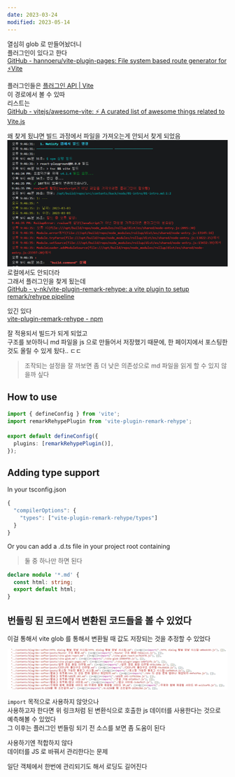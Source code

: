 ```yaml
---
date: 2023-03-24
modified: 2023-05-14
---
```


열심히 glob 로 만들어놨더니  
플러그인이 있다고 한다  
[GitHub - hannoeru/vite-plugin-pages: File system based route generator for ⚡️Vite](https://github.com/hannoeru/vite-plugin-pages)

플러그인들은 [플러그인 API | Vite](https://vitejs-kr.github.io/guide/api-plugin.html)  
이 경로에서 볼 수 있따  
리스트는  
[GitHub - vitejs/awesome-vite: ⚡️ A curated list of awesome things related to Vite.js](https://github.com/vitejs/awesome-vite#plugins)

왜 찾게 됬냐면 빌드 과정에서 파일을 가져오는게 안되서 찾게 되었음  
![](file/vite-plugin-pages.png)  
로컬에서도 안되더라  
그래서 플러그인을 찾게 됬는데  
[GitHub - y-nk/vite-plugin-remark-rehype: a vite plugin to setup remark/rehype pipeline](https://github.com/y-nk/vite-plugin-remark-rehype)

있긴 있다  
[vite-plugin-remark-rehype - npm](https://www.npmjs.com/package/vite-plugin-remark-rehype)

잘 적용되서 빌드가 되게 되었고  
구조를 보아하니 md 파일을 js 으로 만들어서 저장했기 때문에, 한 페이지에서 포스팅한 것도 올릴 수 있게 됬다.. ㄷㄷ

> 조작되는 설정을 잘 까보면 좀 더 낮은 의존성으로 md 파일을 읽게 할 수 있지 않을까 싶다

## How to use

```ts
import { defineConfig } from 'vite';
import remarkRehypePlugin from 'vite-plugin-remark-rehype';

export default defineConfig({
  plugins: [remarkRehypePlugin()],
});
```

## Adding type support

In your tsconfig.json

```ts
{
  "compilerOptions": {
    "types": ["vite-plugin-remark-rehype/types"]
  }
}

```

Or you can add a .d.ts file in your project root containing

> 둘 중 하나만 하면 된다

```ts
declare module '*.md' {
  const html: string;
  export default html;
}
```

## 번들링 된 코드에서 변환된 코드들을 볼 수 있었다

이걸 통해서 vite glob 를 통해서 변환될 때 값도 저장되는 것을 추정할 수 있었다

![](file/vite-plugin-pages-2.png)

`import` 목적으로 사용하지 않앗으나  
사용하고자 한다면 위 링크처럼 된 변환식으로 호출한 js 데이터를 사용한다는 것으로 예측해볼 수 있었다  
그 이후는 플러그인 번들링 되기 전 소스를 보면 좀 도움이 된다

사용하기엔 적합하지 않다  
데이터를 JS 로 바꿔서 관리한다는 문제

일단 객체에서 한번에 관리되기도 해서 로딩도 길어진다
